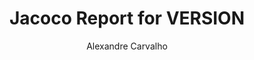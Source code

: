 ---
title: Jacoco Report for VERSION
author: Alexandre Carvalho
menu_title: VERSION
category: jacoco_reports
layout: iframe
iframe_url: /docs/VERSION/jacoco/test/html/index.html
order: ORDER
---